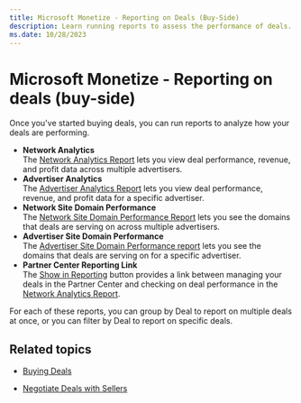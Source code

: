 ```yaml
---
title: Microsoft Monetize - Reporting on Deals (Buy-Side)
description: Learn running reports to assess the performance of deals. This page lists reports that you can group by Deal to report on multiple deals at once, or you can filter by Deal to report on specific deals.  
ms.date: 10/28/2023
---
```



# Microsoft Monetize - Reporting on deals (buy-side)

Once you've started buying deals, you can run reports to analyze how your deals are performing.

- **Network Analytics**  
  The [Network Analytics Report](network-analytics-report.md) lets you view deal performance, revenue, and profit data across multiple advertisers.
- **Advertiser Analytics**  
  The [Advertiser Analytics Report](advertiser-analytics-report.md) lets you view deal performance, revenue, and profit data for a specific advertiser.
- **Network Site Domain Performance**  
  The [Network Site Domain Performance Report](network-site-domain-performance-report.md) lets you see the domains that deals are serving on across multiple advertisers.
- **Advertiser Site Domain Performance**  
  The [Advertiser Site Domain Performance report](site-domain-performance.md) lets you see the domains that deals are serving on for a specific advertiser.
- **Partner Center Reporting Link**  
  The [Show in Reporting](partnership-details-screen-buyer-view.md) button provides a link between managing your deals in the Partner Center and checking on deal performance in the [Network Analytics Report](network-analytics-report.md).

For each of these reports, you can group by Deal to report on multiple deals at once, or you can filter by Deal to report on specific deals.

## Related topics

- [Buying Deals](buying-deals.md)
<!-- [Get Deals from Seller Packages](get-deals-from-seller-packages.md)-->
- [Negotiate Deals with Sellers](negotiate-deals-with-sellers.md)
